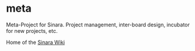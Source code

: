 # meta
Meta-Project for Sinara.  Project management, inter-board design, incubator for new projects, etc.

Home of the [Sinara Wiki](https://github.com/sinara-hw/meta/wiki)
